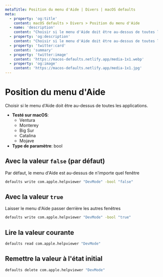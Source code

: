```yaml
---
metaTitle: Position du menu d'Aide | Divers | macOS defaults
meta:
  - property: 'og:title'
    content: macOS defaults > Divers > Position du menu d'Aide
  - name: 'description'
    content: "Choisir si le menu d'Aide doit être au-dessus de toutes les applications."
  - property: 'og:description'
    content: "Choisir si le menu d'Aide doit être au-dessus de toutes les applications."
  - property: 'twitter:card'
    content: 'summary'
  - property: 'twitter:image'
    content: 'https://macos-defaults.netlify.app/media-1x1.webp'
  - property: 'og:image'
    content: 'https://macos-defaults.netlify.app/media-1x1.jpg'
---
```


# Position du menu d'Aide

Choisir si le menu d'Aide doit être au-dessus de toutes les applications.

<!-- break lists -->

- **Testé sur macOS**:
  - Ventura
  - Monterey
  - Big Sur
  - Catalina
  - Mojave
- **Type de paramètre**: bool

## Avec la valeur `false` (par défaut)

Par défaut, le menu d'Aide est au-dessus de n'importe quel fenêtre

```bash
defaults write com.apple.helpviewer "DevMode" -bool "false"
```

## Avec la valeur `true`

Laisser le menu d'Aide passer derrière les autres fenêtres

```bash
defaults write com.apple.helpviewer "DevMode" -bool "true"
```

## Lire la valeur courante

```bash
defaults read com.apple.helpviewer "DevMode"
```

## Remettre la valeur à l'état initial

```bash
defaults delete com.apple.helpviewer "DevMode"
```
